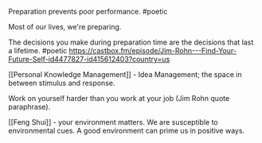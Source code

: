 Preparation prevents poor performance. #poetic

Most of our lives, we're preparing.

The decisions you make during preparation time are the decisions that last a lifetime. #poetic
	https://castbox.fm/episode/Jim-Rohn---Find-Your-Future-Self-id4477827-id415612403?country=us

[[Personal Knowledge Management]] - Idea Management; the space in between stimulus and response.

Work on yourself harder than you work at your job (Jim Rohn quote paraphrase).

[[Feng Shui]] - your environment matters. We are susceptible to environmental cues. A good environment can prime us in positive ways.
